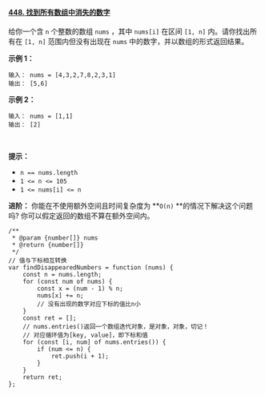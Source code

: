 #### [448. 找到所有数组中消失的数字](https://leetcode.cn/problems/find-all-numbers-disappeared-in-an-array/)


给你一个含 `n` 个整数的数组 `nums` ，其中 `nums[i]` 在区间 `[1, n]` 内。请你找出所有在 `[1, n]` 范围内但没有出现在 `nums` 中的数字，并以数组的形式返回结果。


**示例 1：**

```
输入： nums = [4,3,2,7,8,2,3,1]
输出： [5,6]
```

**示例 2：**

```
输入： nums = [1,1]
输出： [2]
```

 

**提示：**

-   `n == nums.length`
-   `1 <= n <= 105`
-   `1 <= nums[i] <= n`

**进阶：** 你能在不使用额外空间且时间复杂度为 **`O(n)` **的情况下解决这个问题吗? 你可以假定返回的数组不算在额外空间内。

```
/**
 * @param {number[]} nums
 * @return {number[]}
 */
// 值与下标相互转换
var findDisappearedNumbers = function (nums) {
    const n = nums.length;
    for (const num of nums) {
        const x = (num - 1) % n;
        nums[x] += n;
        // 没有出现的数字对应下标的值比n小
    }
    const ret = [];
    // nums.entries()返回一个数组迭代对象，是对象，对象，切记！
    // 对应循环值为[key, value]，即下标和值
    for (const [i, num] of nums.entries()) {
        if (num <= n) {
            ret.push(i + 1);
        }
    }
    return ret;
};
```